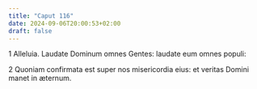 ```yaml
---
title: "Caput 116"
date: 2024-09-06T20:00:53+02:00
draft: false
---
```



1 Alleluia. Laudate Dominum omnes Gentes: laudate eum omnes populi:

2 Quoniam confirmata est super nos misericordia eius: et veritas Domini manet in æternum.

